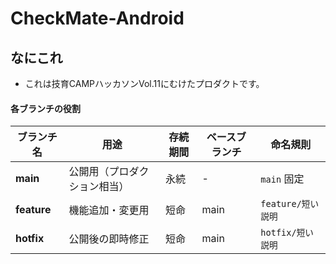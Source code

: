 # CheckMate-Android

## なにこれ

- これは技育CAMPハッカソンVol.11にむけたプロダクトです。

#### 各ブランチの役割

| ブランチ名       | 用途             | 存続期間 | ベースブランチ | 命名規則           |
| ----------- | -------------- | ---- | ------- | -------------- |
| **main**    | 公開用（プロダクション相当） | 永続   | -       | `main` 固定      |
| **feature** | 機能追加・変更用       | 短命   | main    | `feature/短い説明` |
| **hotfix**  | 公開後の即時修正       | 短命   | main    | `hotfix/短い説明`  |
